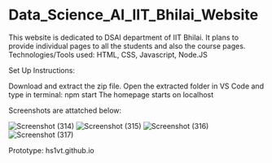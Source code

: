 # Data_Science_AI_IIT_Bhilai_Website
 
This website is dedicated to DSAI department of IIT Bhilai. It plans to provide individual pages to all the students and also the course pages. Technologies/Tools used: HTML, CSS, Javascript, Node.JS

Set Up Instructions:

Download and extract the zip file.
Open the extracted folder in VS Code and type in terminal: npm start
The homepage starts on localhost

Screenshots are attatched below:

![Screenshot (314)](https://user-images.githubusercontent.com/73427395/140605213-75fe54f1-9b28-4497-bb1f-d53acf838788.png)
![Screenshot (315)](https://user-images.githubusercontent.com/73427395/140605218-f364ddcc-4fc1-4a14-96ef-6c8a8a0fddc3.png)
![Screenshot (316)](https://user-images.githubusercontent.com/73427395/140605223-c0bb0276-0fd8-4c08-9290-9cf72d526adc.png)
![Screenshot (317)](https://user-images.githubusercontent.com/73427395/140605226-f6349124-33a6-4dc4-9bdd-ffa128b96d4c.png)

Prototype: hs1vt.github.io
